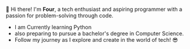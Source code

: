 👋 Hi there! 
I'm **Four**, a tech enthusiast and aspiring programmer with a passion for problem-solving through code. 
- I am Currently learning Python 
- also preparing to pursue a bachelor's degree in Computer Science. 
- Follow my journey as I explore and create in the world of tech! 😎
